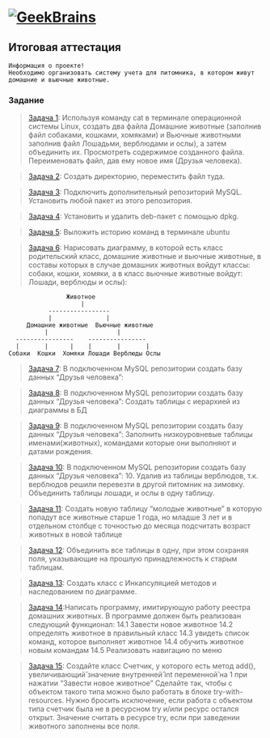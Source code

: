 # [![GeekBrains](https://frontend-scripts.hb.bizmrg.com/unique-hf/svg/logo.svg)](https://gb.ru)

## Итоговая аттестация

    Информация о проекте!
    Необходимо организовать систему учета для питомника, в котором живут домашние и вьючные животные.

### Задание

> [Задача 1](https://github.com/XYI7I/GeekBrains/blob/main/Geek/Attestation/task1.sh): Используя команду cat в терминале операционной системы Linux, создать два файла Домашние животные (заполнив файл собаками, кошками,
хомяками) и Вьючные животными заполнив файл Лошадьми, верблюдами и ослы), а затем объединить их. Просмотреть содержимое созданного файла. Переименовать файл, дав ему новое имя (Друзья человека).

	
> [Задача 2](https://github.com/XYI7I/GeekBrains/blob/main/Geek/Attestation/task2.sh): Создать директорию, переместить файл туда.

		
> [Задача 3](https://github.com/XYI7I/GeekBrains/blob/main/Geek/Attestation/task3.sh): Подключить дополнительный репозиторий MySQL. Установить любой пакет из этого репозитория.

		
> [Задача 4](https://github.com/XYI7I/GeekBrains/blob/main/Geek/Attestation/task4.sh): Установить и удалить deb-пакет с помощью dpkg.


> [Задача 5](https://github.com/XYI7I/GeekBrains/blob/main/Geek/Attestation/task5.sh): Выложить историю команд в терминале ubuntu


> [Задача 6](): Нарисовать диаграмму, в которой есть класс родительский класс, домашние животные и вьючные животные, в составы которых в случае домашних животных войдут классы: собаки, кошки, хомяки, а в класс вьючные животные войдут: Лошади, верблюды и ослы):

                    Животное
                        |
               -----------------
               |               |
         Домашние животные  Вьючные животные
              |                   |
      ----------------    ----------------
      |       |      |    |       |       |
    Собаки  Кошки  Хомяки Лошади Верблюды Ослы


> [Задача 7](https://github.com/XYI7I/GeekBrains/blob/main/Geek/Attestation/task7.sql): В подключенном MySQL репозитории создать базу данных “Друзья человека”:


> [Задача 8](): В подключенном MySQL репозитории создать базу данных “Друзья человека”: Создать таблицы с иерархией из диаграммы в БД


> [Задача 9](): В подключенном MySQL репозитории создать базу данных “Друзья человека”: Заполнить низкоуровневые таблицы именами(животных), командами которые они выполняют и датами рождения.


> [Задача 10](https://github.com/XYI7I/GeekBrains/blob/main/Geek/Attestation/task10.sql): В подключенном MySQL репозитории создать базу данных “Друзья человека”: 10. Удалив из таблицы верблюдов, т.к. верблюдов решили перевезти в другой питомник на зимовку. Объединить таблицы лошади, и ослы в одну таблицу.


> [Задача 11](https://github.com/XYI7I/GeekBrains/blob/main/Geek/Attestation/task11.sql): Создать новую таблицу “молодые животные” в которую попадут все животные старше 1 года, но младше 3 лет и в отдельном столбце с точностью до месяца подсчитать возраст животных в новой таблице


> [Задача 12](https://github.com/XYI7I/GeekBrains/blob/main/Geek/Attestation/task12.sql): Объединить все таблицы в одну, при этом сохраняя поля, указывающие на прошлую принадлежность к старым таблицам.


> [Задача 13](https://github.com/XYI7I/GeekBrains/blob/main/Geek/Attestation/task13.py): Создать класс с Инкапсуляцией методов и наследованием по диаграмме.


> [Задача 14]():Написать программу, имитирующую работу реестра домашних животных. В программе должен быть реализован следующий функционал:
    14.1 Завести новое животное
    14.2 определять животное в правильный класс
    14.3 увидеть список команд, которое выполняет животное
    14.4 обучить животное новым командам
    14.5 Реализовать навигацию по меню


> [Задача 15](https://github.com/XYI7I/GeekBrains/blob/main/Geek/Attestation/task15.java): Создайте класс Счетчик, у которого есть метод add(), увеличивающий̆ значение внутренней̆ int переменной̆ на 1 при нажатии “Завести новое животное” Сделайте так, чтобы с объектом такого типа можно было работать в блоке try-with-resources. Нужно бросить исключение, если работа с объектом типа счетчик была не в ресурсном try и/или ресурс остался открыт. Значение считать в ресурсе try, если при заведении животного заполнены все поля.
